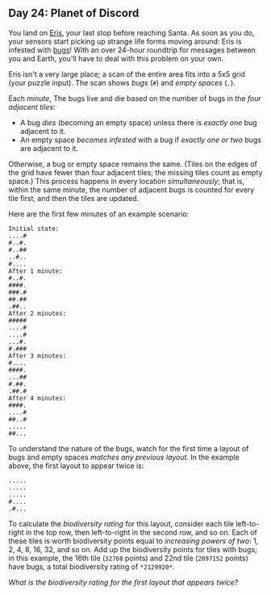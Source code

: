 Day 24: Planet of Discord
-------------------------

You land on [Eris](https://en.wikipedia.org/wiki/Eris_(dwarf_planet)), your last stop before reaching Santa. As soon as you do, your sensors start picking up strange life forms moving around: Eris is infested with [bugs](https://www.nationalgeographic.org/thisday/sep9/worlds-first-computer-bug/)! With an over 24-hour roundtrip for messages between you and Earth, you'll have to deal with this problem on your own.


Eris isn't a very large place; a scan of the entire area fits into a 5x5 grid (your puzzle input). The scan shows *bugs* (`#`) and *empty spaces* (`.`).


Each *minute*, The bugs live and die based on the number of bugs in the *four adjacent tiles*:


* A bug *dies* (becoming an empty space) unless there is *exactly one* bug adjacent to it.
* An empty space *becomes infested* with a bug if *exactly one or two* bugs are adjacent to it.


Otherwise, a bug or empty space remains the same. (Tiles on the edges of the grid have fewer than four adjacent tiles; the missing tiles count as empty space.) This process happens in every location *simultaneously*; that is, within the same minute, the number of adjacent bugs is counted for every tile first, and then the tiles are updated.


Here are the first few minutes of an example scenario:



```
Initial state:
....#
#..#.
#..##
..#..
#....
After 1 minute:
#..#.
####.
###.#
##.##
.##..
After 2 minutes:
#####
....#
....#
...#.
#.###
After 3 minutes:
#....
####.
...##
#.##.
.##.#
After 4 minutes:
####.
....#
##..#
.....
##...

```

To understand the nature of the bugs, watch for the first time a layout of bugs and empty spaces *matches any previous layout*. In the example above, the first layout to appear twice is:



```
.....
.....
.....
#....
.#...

```

To calculate the *biodiversity rating* for this layout, consider each tile left-to-right in the top row, then left-to-right in the second row, and so on. Each of these tiles is worth biodiversity points equal to *increasing powers of two*: 1, 2, 4, 8, 16, 32, and so on. Add up the biodiversity points for tiles with bugs; in this example, the 16th tile (`32768` points) and 22nd tile (`2097152` points) have bugs, a total biodiversity rating of `*2129920*`.


*What is the biodiversity rating for the first layout that appears twice?*


